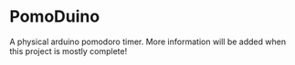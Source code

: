 # PomoDuino
A physical arduino pomodoro timer. More information will be added when this project is mostly complete!

